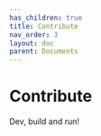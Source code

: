 ```yaml
---
has_children: true
title: Contribute
nav_order: 3
layout: doc
parent: Documents
---
```


# Contribute

Dev, build and run!
